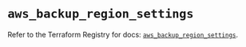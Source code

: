 # `aws_backup_region_settings`

Refer to the Terraform Registry for docs: [`aws_backup_region_settings`](https://registry.terraform.io/providers/hashicorp/aws/5.45.0/docs/resources/backup_region_settings).
